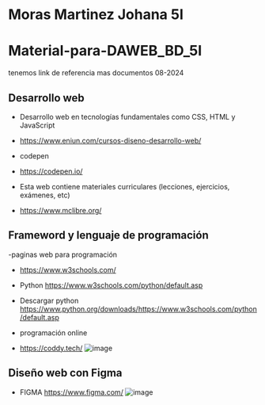 # Moras Martinez Johana 5I 
# Material-para-DAWEB_BD_5I
tenemos link de referencia mas documentos 08-2024
 
## Desarrollo web 
- Desarrollo web en tecnologías fundamentales como CSS, HTML y JavaScript
- https://www.eniun.com/cursos-diseno-desarrollo-web/

- codepen
- https://codepen.io/

- Esta web contiene materiales curriculares (lecciones, ejercicios, exámenes, etc)
- https://www.mclibre.org/

## Frameword y lenguaje de programación
-paginas web para programación
- https://www.w3schools.com/
- Python https://www.w3schools.com/python/default.asp
- Descargar python https://www.python.org/downloads/https://www.w3schools.com/python/default.asp

- programación online
- https://coddy.tech/
![image](https://github.com/user-attachments/assets/2624a6ff-6b22-45c3-8071-44942683cea9)

## Diseño web con Figma 
- FIGMA
https://www.figma.com/
![image](https://github.com/user-attachments/assets/ad325868-87fa-4b47-9a7a-16c06ed5a1b5)
